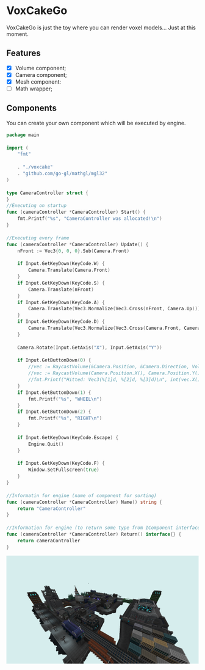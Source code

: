 # VoxCakeGo
VoxCakeGo is just the toy where you can render voxel models... Just at this moment.
## Features
- [X] Volume component;
- [X] Camera component;
- [X] Mesh component:
- [ ] Math wrapper;

## Components
You can create your own component which will be executed by engine.
```go
package main

import (
	"fmt"

	. "./voxcake"
	. "github.com/go-gl/mathgl/mgl32"
)

type CameraController struct {
}
//Executing on startup
func (cameraController *CameraController) Start() {
	fmt.Printf("%s", "CameraController was allocated!\n")
}

//Executing every frame
func (cameraController *CameraController) Update() {
	nFront := Vec3{0, 0, 0}.Sub(Camera.Front)

	if Input.GetKeyDown(KeyCode.W) {
		Camera.Translate(Camera.Front)
	}
	if Input.GetKeyDown(KeyCode.S) {
		Camera.Translate(nFront)
	}
	if Input.GetKeyDown(KeyCode.A) {
		Camera.Translate(Vec3.Normalize(Vec3.Cross(nFront, Camera.Up)))
	}
	if Input.GetKeyDown(KeyCode.D) {
		Camera.Translate(Vec3.Normalize(Vec3.Cross(Camera.Front, Camera.Up)))
	}

	Camera.Rotate(Input.GetAxis("X"), Input.GetAxis("Y"))

	if Input.GetButtonDown(0) {
		//vec := RaycastVolume(&Camera.Position, &Camera.Direction, Volume("Map.vcmap"))
		//vec := RaycastVolume(Camera.Position.X(), Camera.Position.Y(), Camera.Position.Z(), Camera.Front.X(), Camera.Front.Y(), Camera.Front.Z(), uint8(1), Volume("Map.vcmap"))
		//fmt.Printf("Hitted: Vec3(%[1]d, %[2]d, %[3]d)\n", int(vec.X()), int(vec.Y()), int(vec.Z()))
	}
	if Input.GetButtonDown(1) {
		fmt.Printf("%s", "WHEEL\n")
	}
	if Input.GetButtonDown(2) {
		fmt.Printf("%s", "RIGHT\n")
	}

	if Input.GetKeyDown(KeyCode.Escape) {
		Engine.Quit()
	}

	if Input.GetKeyDown(KeyCode.F) {
		Window.SetFullscreen(true)
	}
}

//Informatin for engine (name of component for sorting)
func (cameraController *CameraController) Name() string {
	return "CameraController"
}

//Information for engine (to return some type from IComponent interface)
func (cameraController *CameraController) Return() interface{} {
	return cameraController
}
```

![Preview](https://github.com/imkoi/golang-opengl/blob/master/screenshots/preview.png)
